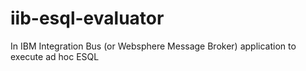 # iib-esql-evaluator
In IBM Integration Bus (or Websphere Message Broker) application to execute ad hoc ESQL 
